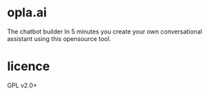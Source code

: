 # opla.ai
The chatbot builder
In 5 minutes you create your own conversational assistant using this opensource tool.

# licence
GPL v2.0+
